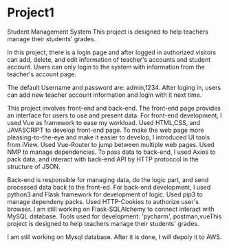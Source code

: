 # Project1
Student Management System
This project is designed to help teachers manage their students' grades. 

In this project, there is a login page and after logged in authorized visitors can add, delete, and edit information of teacher's accounts and student account. Users can only login to the system with information from the teacher's account page. 

The default Username and password are: admin,1234.
After loging in, users can add new teacher account information and login with it next time.

This project involves front-end and back-end.
The front-end page provides an interface for users to use and present data.
For front-end development, I used Vue as framework to ease my workload. Used HTML,CSS, and JAVASCRIPT to develop front-end page. To make the web page more pleasing-to-the-eye and make it easier to develop, I introduced UI tools from iView. Used Vue-Router to jump between multiple web pages. Used NMP to manage dependencies.
To pass data to back-end, I used Axios to pack data, and interact with back-end API by HTTP protoccol in the structure of JSON.

Back-end is responsible for managing data, do the logic part, and send processed data back to the front-ed.
For back-end development, I used python3 and Flask framework for development of logic. Used pip3 to manage dependeny packs. Used HTTP-Cookies to authorize user's browser. I am still working on Flask-SQLAlchemy to connect interact with MySQL database.
Tools used for development: 'pycharm', postman,vueThis project is designed to help teachers manage their students' grades.

I am still working on Mysql database. After it is done, I will depoly it to AWS.
